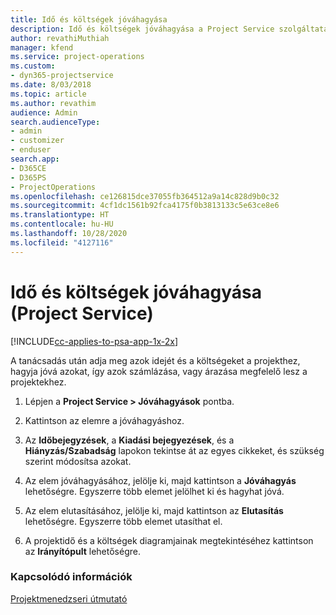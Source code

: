 ```yaml
---
title: Idő és költségek jóváhagyása
description: Idő és költségek jóváhagyása a Project Service szolgáltatásban
author: revathiMuthiah
manager: kfend
ms.service: project-operations
ms.custom:
- dyn365-projectservice
ms.date: 8/03/2018
ms.topic: article
ms.author: revathim
audience: Admin
search.audienceType:
- admin
- customizer
- enduser
search.app:
- D365CE
- D365PS
- ProjectOperations
ms.openlocfilehash: ce126815dce37055fb364512a9a14c828d9b0c32
ms.sourcegitcommit: 4cf1dc1561b92fca4175f0b3813133c5e63ce8e6
ms.translationtype: HT
ms.contentlocale: hu-HU
ms.lasthandoff: 10/28/2020
ms.locfileid: "4127116"
---
```

# <a name="approve-time-and-expenses-project-service"></a>Idő és költségek jóváhagyása (Project Service)

[!INCLUDE[cc-applies-to-psa-app-1x-2x](../includes/cc-applies-to-psa-app-1x-2x.md)]

A tanácsadás után adja meg azok idejét és a költségeket a projekthez, hagyja jóvá azokat, így azok számlázása, vagy árazása megfelelő lesz a projektekhez.  
  
1.  Lépjen a **Project Service > Jóváhagyások** pontba.  
  
2.  Kattintson az elemre a jóváhagyáshoz.  
  
3.  Az **Időbejegyzések**, a **Kiadási bejegyezések**, és a **Hiányzás/Szabadság** lapokon tekintse át az egyes cikkeket, és szükség szerint módosítsa azokat.  
  
4.  Az elem jóváhagyásához, jelölje ki, majd kattintson a **Jóváhagyás** lehetőségre. Egyszerre több elemet jelölhet ki és hagyhat jóvá.  
  
5.  Az elem elutasításához, jelölje ki, majd kattintson az **Elutasítás** lehetőségre. Egyszerre több elemet utasíthat el.  
  
6.  A projektidő és a költségek diagramjainak megtekintéséhez kattintson az **Irányítópult** lehetőségre.  
  
### <a name="see-also"></a>Kapcsolódó információk  
 [Projektmenedzseri útmutató](../psa/project-manager-guide.md)
